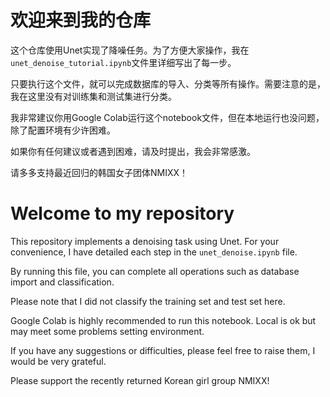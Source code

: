 # 欢迎来到我的仓库

这个仓库使用Unet实现了降噪任务。为了方便大家操作，我在`unet_denoise_tutorial.ipynb`文件里详细写出了每一步。

只要执行这个文件，就可以完成数据库的导入、分类等所有操作。需要注意的是，我在这里没有对训练集和测试集进行分类。

我非常建议你用Google Colab运行这个notebook文件，但在本地运行也没问题，除了配置环境有少许困难。

如果你有任何建议或者遇到困难，请及时提出，我会非常感激。

请多多支持最近回归的韩国女子团体NMIXX！

# Welcome to my repository



This repository implements a denoising task using Unet. For your convenience, I have detailed each step in the `unet_denoise.ipynb` file. 

By running this file, you can complete all operations such as database import and classification. 

Please note that I did not classify the training set and test set here.

Google Colab is highly recommended to run this notebook. Local is ok but may meet some problems setting environment.

If you have any suggestions or difficulties, please feel free to raise them, I would be very grateful.

Please support the recently returned Korean girl group NMIXX!

